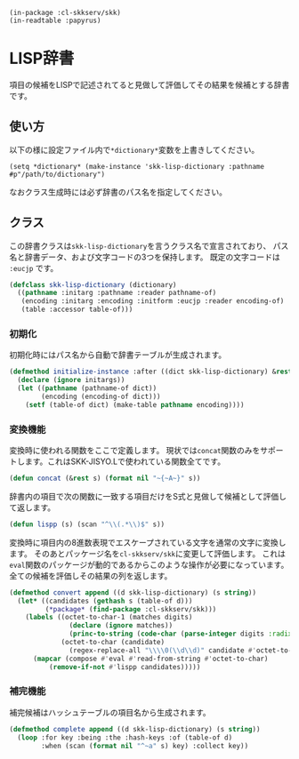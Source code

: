     (in-package :cl-skkserv/skk)
    (in-readtable :papyrus)

# LISP辞書

<!--
Copyright (C) 2017 TANIGUCHI Masaya

This program is free software; you can redistribute it and/or modify
it under the terms of the GNU General Public License as published by
the Free Software Foundation; either version 3 of the License, or
(at your option) any later version.

This program is distributed in the hope that it will be useful,
but WITHOUT ANY WARRANTY; without even the implied warranty of
MERCHANTABILITY or FITNESS FOR A PARTICULAR PURPOSE.  See the
GNU General Public License for more details.

You should have received a copy of the GNU General Public License
along with this program; if not, write to the Free Software Foundation,
Inc., 51 Franklin Street, Fifth Floor, Boston, MA 02110-1301  USA
-->

項目の候補をLISPで記述されてると見做して評価してその結果を候補とする辞書です。

## 使い方

以下の様に設定ファイル内で`*dictionary*`変数を上書きしてください。

    (setq *dictionary* (make-instance 'skk-lisp-dictionary :pathname #p"/path/to/dictionary")

なおクラス生成時には必ず辞書のパス名を指定してください。


## クラス

この辞書クラスは`skk-lisp-dictionary`を言うクラス名で宣言されており、
パス名と辞書データ、および文字コードの3つを保持します。
既定の文字コードは `:eucjp` です。

```lisp
(defclass skk-lisp-dictionary (dictionary)
  ((pathname :initarg :pathname :reader pathname-of)
   (encoding :initarg :encoding :initform :eucjp :reader encoding-of)
   (table :accessor table-of)))
```

### 初期化

初期化時にはパス名から自動で辞書テーブルが生成されます。

```lisp
(defmethod initialize-instance :after ((dict skk-lisp-dictionary) &rest initargs)
  (declare (ignore initargs))
  (let ((pathname (pathname-of dict))
        (encoding (encoding-of dict)))
    (setf (table-of dict) (make-table pathname encoding))))
```

### 変換機能

変換時に使われる関数をここで定義します。
現状では`concat`関数のみをサポートします。これはSKK-JISYO.Lで使われている関数全てです。

```lisp
(defun concat (&rest s) (format nil "~{~A~}" s))

```

辞書内の項目で次の関数に一致する項目だけをS式と見做して候補として評価して返します。

```lisp
(defun lispp (s) (scan "^\\(.*\\)$" s))
```

変換時に項目内の8進数表現でエスケープされている文字を通常の文字に変換します。
そのあとパッケージ名を`cl-skkserv/skk`に変更して評価します。
これは`eval`関数のパッケージが動的であるからこのような操作が必要になっています。
全ての候補を評価しその結果の列を返します。

```lisp
(defmethod convert append ((d skk-lisp-dictionary) (s string))
  (let* ((candidates (gethash s (table-of d)))
         (*package* (find-package :cl-skkserv/skk)))
    (labels ((octet-to-char-1 (matches digits)
               (declare (ignore matches))
               (princ-to-string (code-char (parse-integer digits :radix 8))))
             (octet-to-char (candidate)
               (regex-replace-all "\\\\0(\\d\\d)" candidate #'octet-to-char-1 :simple-calls t)))
      (mapcar (compose #'eval #'read-from-string #'octet-to-char)
	      (remove-if-not #'lispp candidates)))))
```

### 補完機能

補完候補はハッシュテーブルの項目名から生成されます。

```lisp
(defmethod complete append ((d skk-lisp-dictionary) (s string))
  (loop :for key :being :the :hash-keys :of (table-of d)
        :when (scan (format nil "^~a" s) key) :collect key))
```
